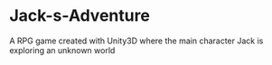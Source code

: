 # Jack-s-Adventure
 A RPG game created with Unity3D where the main character Jack is exploring an unknown world

